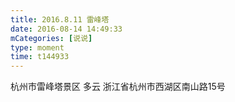 ```yaml
---
title: 2016.8.11 雷峰塔
date: 2016-08-14 14:49:33
mCategories: [说说]
type: moment
time: t144933
---
```


<div id="pics-20160814144933"></div>

<script src="/lib/moment/pics.js"></script>
<script>
var data = [
    {"link": "2016-08-14_000013.jpeg", "type": "shuoshuo"},
    {"link": "2016-08-14_000021.jpeg", "type": "shuoshuo"},
    {"link": "2016-08-14_000023.jpeg", "type": "shuoshuo"},
    {"link": "2016-08-14_000024.jpeg", "type": "shuoshuo"},
    {"link": "2016-08-14_000025.jpeg", "type": "shuoshuo"},
    {"link": "2016-08-14_000026.jpeg", "type": "shuoshuo"},
    {"link": "2016-08-14_000027.jpeg", "type": "shuoshuo"},
    {"link": "2016-08-14_000028.jpeg", "type": "shuoshuo"},
    {"link": "2016-08-14_000029.jpeg", "type": "shuoshuo"}
];
picsRender(data, "pics-20160814144933");
</script>

杭州市雷峰塔景区 多云
浙江省杭州市西湖区南山路15号

